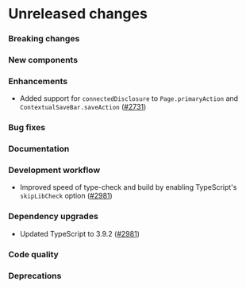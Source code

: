 # Unreleased changes

### Breaking changes

### New components

### Enhancements

- Added support for `connectedDisclosure` to `Page.primaryAction` and `ContextualSaveBar.saveAction` ([#2731](https://github.com/Shopify/polaris-react/pull/2731))

### Bug fixes

### Documentation

### Development workflow

- Improved speed of type-check and build by enabling TypeScript's `skipLibCheck` option ([#2981](https://github.com/Shopify/polaris-react/pull/2981))

### Dependency upgrades

- Updated TypeScript to 3.9.2 ([#2981](https://github.com/Shopify/polaris-react/pull/2981))

### Code quality

### Deprecations
